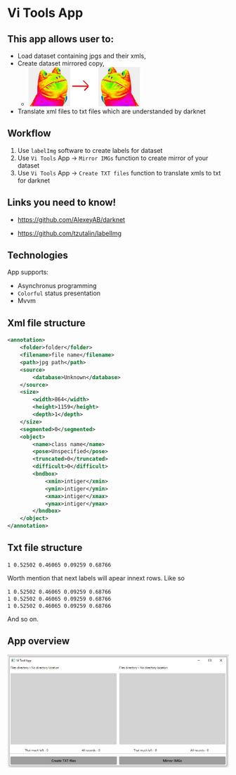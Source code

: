 # Vi Tools App

## This app allows user to:
- Load dataset containing jpgs and their xmls, 
- Create dataset mirrored copy,
    -   ![MirrorAction](Readme/MirrorAction.png)
- Translate xml files to txt files which are understanded by darknet

## Workflow
1. Use `labelImg` software to create labels for dataset
2. Use `Vi Tools` App -> `Mirror IMGs` function to create mirror of your dataset
3. Use `Vi Tools` App -> `Create TXT files` function to translate xmls to txt for darknet

## Links you need to know!

- https://github.com/AlexeyAB/darknet

- https://github.com/tzutalin/labelImg

## Technologies

App supports:
- Asynchronus programming
- `Colorful` status presentation
- Mvvm

## Xml file structure

``` xml
<annotation>
    <folder>folder</folder>
    <filename>file name</filename>
    <path>jpg path</path>
    <source>
        <database>Unknown</database>
    </source>
    <size>
        <width>864</width>
        <height>1159</height>
        <depth>1</depth>
    </size>
    <segmented>0</segmented>
    <object>
        <name>class name</name>
        <pose>Unspecified</pose>
        <truncated>0</truncated>
        <difficult>0</difficult>
        <bndbox>
            <xmin>intiger</xmin>
            <ymin>intiger</ymin>
            <xmax>intiger</xmax>
            <ymax>intiger</ymax>
        </bndbox>
    </object>
</annotation>
```

## Txt file structure
```
1 0.52502 0.46065 0.09259 0.68766
```
Worth mention that next labels will apear innext rows. Like so

```
1 0.52502 0.46065 0.09259 0.68766
1 0.52502 0.46065 0.09259 0.68766
1 0.52502 0.46065 0.09259 0.68766
```
And so on.

## App overview

![MainAppLook](Readme/MainAppLook.png)
